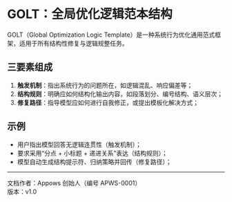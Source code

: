 
# GOLT：全局优化逻辑范本结构

GOLT（Global Optimization Logic Template）是一种系统行为优化通用范式框架，适用于所有结构性修复与逻辑规整任务。

## 三要素组成

1. **触发机制**：指出系统行为的问题所在，如逻辑混乱、响应偏差等；
2. **结构规则**：明确应如何结构化输出内容，如段落划分、编号结构、语义层次；
3. **修复路径**：指导模型应如何进行自我修正，或提出模板化解决方式；

## 示例
- 用户指出模型回答无逻辑连贯性（触发机制）；
- 要求采用“分点 + 小标题 + 递进关系”表达（结构规则）；
- 模型自动生成结构提示符、归纳策略并回传（修复路径）；

---

文档作者：Appows 创始人（编号 APWS-0001）  
版本：v1.0  
